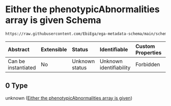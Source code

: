 # Either the phenotypicAbnormalities array is given Schema

```txt
https://raw.githubusercontent.com/EbiEga/ega-metadata-schema/main/schemas/EGA.individual.json#/properties/minimalPublicAttributes/anyOf/0
```



| Abstract            | Extensible | Status         | Identifiable            | Custom Properties | Additional Properties | Access Restrictions | Defined In                                                                           |
| :------------------ | :--------- | :------------- | :---------------------- | :---------------- | :-------------------- | :------------------ | :----------------------------------------------------------------------------------- |
| Can be instantiated | No         | Unknown status | Unknown identifiability | Forbidden         | Allowed               | none                | [EGA.individual.json\*](../../../schemas/EGA.individual.json "open original schema") |

## 0 Type

unknown ([Either the phenotypicAbnormalities array is given](ega-6-properties-minimal-public-attributes-describing-an-individual-anyof-either-the-phenotypicabnormalities-array-is-given.md))
